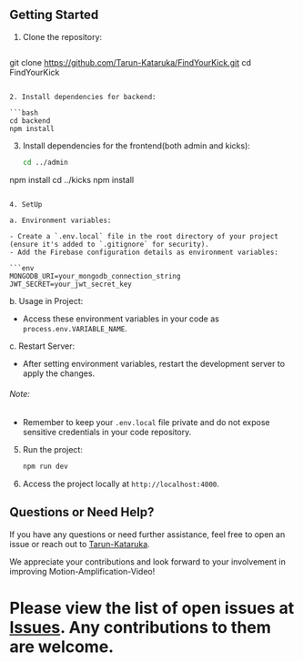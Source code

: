 ## Getting Started

1. Clone the repository:
   ```bash
  git clone https://github.com/Tarun-Kataruka/FindYourKick.git
  cd FindYourKick
   ```

2. Install dependencies for backend:

   ```bash
   cd backend
   npm install
   ```

3. Install dependencies for the frontend(both admin and kicks):

   ```bash
   cd ../admin
  npm install
  cd ../kicks
  npm install
  ```

4. SetUp

a. Environment variables:

- Create a `.env.local` file in the root directory of your project (ensure it's added to `.gitignore` for security).
- Add the Firebase configuration details as environment variables:

```env
MONGODB_URI=your_mongodb_connection_string
JWT_SECRET=your_jwt_secret_key
```

b. Usage in Project:

- Access these environment variables in your code as `process.env.VARIABLE_NAME`.

c. Restart Server:

- After setting environment variables, restart the development server to apply the changes.

###### Note:
- Remember to keep your `.env.local` file private and do not expose sensitive credentials in your code repository.

5. Run the project:

   ```bash
   npm run dev
   ```

6. Access the project locally at `http://localhost:4000`.



## Questions or Need Help?

If you have any questions or need further assistance, feel free to open an issue or reach out to [Tarun-Kataruka](https://github.com/Tarun-Kataruka).

We appreciate your contributions and look forward to your involvement in improving Motion-Amplification-Video!

# Please view the list of open issues at [Issues](https://github.com/Tarun-Kataruka/FindYourKick/issues). Any contributions to them are welcome.
